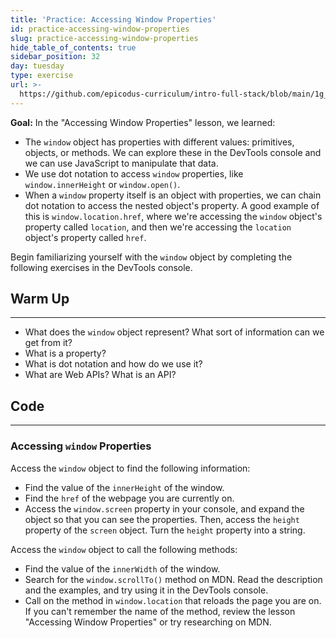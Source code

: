 ```yaml
---
title: 'Practice: Accessing Window Properties'
id: practice-accessing-window-properties
slug: practice-accessing-window-properties
hide_table_of_contents: true
sidebar_position: 32
day: tuesday
type: exercise
url: >-
  https://github.com/epicodus-curriculum/intro-full-stack/blob/main/1g_practice_classwork_accessing_window_properties.md
---
```


**Goal:** In the "Accessing Window Properties" lesson, we learned:

* The `window` object has properties with different values: primitives, objects, or methods. We can explore these in the DevTools console and we can use JavaScript to manipulate that data.
* We use dot notation to access `window` properties, like `window.innerHeight` or `window.open()`. 
* When a `window` property itself is an object with properties, we can chain dot notation to access the nested object's property. A good example of this is `window.location.href`, where we're accessing the `window` object's property called `location`, and then we're accessing the `location` object's property called `href`.

Begin familiarizing yourself with the `window` object by completing the following exercises in the DevTools console. 

## Warm Up
---

* What does the `window` object represent? What sort of information can we get from it?
* What is a property?
* What is dot notation and how do we use it?
* What are Web APIs? What is an API?

## Code
---

### Accessing `window` Properties

Access the `window` object to find the following information:

* Find the value of the `innerHeight` of the window.
* Find the `href` of the webpage you are currently on.
* Access the `window.screen` property in your console, and expand the object so that you can see the properties. Then, access the `height` property of the `screen` object. Turn the `height` property into a string.

Access the `window` object to call the following methods:

* Find the value of the `innerWidth` of the window.
* Search for the `window.scrollTo()` method on MDN. Read the description and the examples, and try using it in the DevTools console.
* Call on the method in `window.location` that reloads the page you are on. If you can't remember the name of the method, review the lesson "Accessing Window Properties" or try researching on MDN.